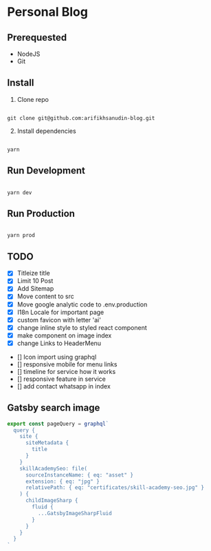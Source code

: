 # Personal Blog

## Prerequested

- NodeJS
- Git

## Install

1. Clone repo

```shell

git clone git@github.com:arifikhsanudin-blog.git

```

2. Install dependencies

```shell

yarn

```

## Run Development

```shell

yarn dev

```

## Run Production

```shell

yarn prod

```

## TODO

- [x] Titleize title
- [x] Limit 10 Post
- [x] Add Sitemap
- [x] Move content to src
- [x] Move google analytic code to .env.production
- [x] I18n Locale for important page
- [x] custom favicon with letter 'ai'
- [x] change inline style to styled react component
- [x] make component on image index
- [x] change Links to HeaderMenu
- [] Icon import using graphql
- [] responsive mobile for menu links
- [] timeline for service how it works
- [] responsive feature in service
- [] add contact whatsapp in index

## Gatsby search image

```js
export const pageQuery = graphql`
  query {
    site {
      siteMetadata {
        title
      }
    }
    skillAcademySeo: file(
      sourceInstanceName: { eq: "asset" }
      extension: { eq: "jpg" }
      relativePath: { eq: "certificates/skill-academy-seo.jpg" }
    ) {
      childImageSharp {
        fluid {
          ...GatsbyImageSharpFluid
        }
      }
    }
  }
`

```
